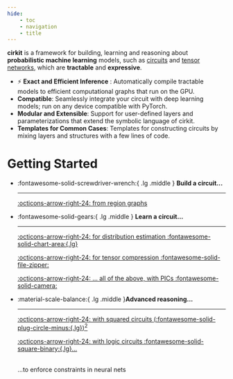 ```yaml
---
hide:
    - toc
    - navigation
    - title
---
```


<div class="grid" markdown>


**cirkit** is a framework for building, learning and reasoning about **probabilistic machine learning** models, such as [circuits](https://arxiv.org/abs/2409.07953) and [tensor networks](https://arxiv.org/abs/1708.00006), which are **tractable** and **expressive**.


* ⚡ **Exact and Efficient Inference** : Automatically compile tractable models to efficient computational graphs that run on the GPU.
* **Compatible**: Seamlessly integrate your circuit with deep learning models; run on any device compatible with PyTorch.
* **Modular and Extensible**: Support for user-defined layers and parameterizations that extend the symbolic language of cirkit.
* **Templates for Common Cases**: Templates for constructing circuits by mixing layers and structures with a few lines of code.


</div>

<h1>Getting Started</h1>

<div class="grid cards" markdown>

-   :fontawesome-solid-screwdriver-wrench:{ .lg .middle } __Build a circuit...__

    ---
    [:octicons-arrow-right-24: from region graphs](https://github.com/april-tools/cirkit/blob/main/notebooks/region-graphs-and-parametrisation.ipynb)

<!--

    [:octicons-arrow-right-24: with different layers :fontawesome-solid-layer-group:{.lg}](#)

--->

-   :fontawesome-solid-gears:{ .lg .middle } __Learn a circuit...__

    ---
    [:octicons-arrow-right-24: for distribution estimation :fontawesome-solid-chart-area:{.lg}](https://github.com/april-tools/cirkit/blob/main/notebooks/learning-a-circuit.ipynb)

	[:octicons-arrow-right-24: for tensor compression :fontawesome-solid-file-zipper:](https://github.com/april-tools/cirkit/blob/main/notebooks/compression-cp-factorization.ipynb)

    [:octicons-arrow-right-24: ... all of the above, with PICs :fontawesome-solid-camera:](https://github.com/april-tools/cirkit/blob/main/notebooks/learning-a-circuit-with-pic.ipynb)

<!--

    [:octicons-arrow-right-24: as a (generative) multi-class classifier](#)
--->

-   :material-scale-balance:{ .lg .middle }__Advanced reasoning...__

    ---
    [:octicons-arrow-right-24: with squared circuits $($:fontawesome-solid-plug-circle-minus:{.lg}$)^2$](https://github.com/april-tools/cirkit/blob/main/notebooks/sum-of-squares-circuits.ipynb)

    [:octicons-arrow-right-24: with logic circuits :fontawesome-solid-square-binary:{.lg}...](https://github.com/april-tools/cirkit/blob/main/notebooks/logic-circuits.ipynb)

	</br>
    ...to enforce constraints in neural nets

<!--
-   :fontawesome-solid-code-merge:{ .lg .middle } __Integrate with other PyTorch libraries...__

    ---
    [:octicons-arrow-right-24: ZUKO: normalising flows](#)
--->

</div>
